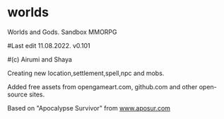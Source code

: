 # worlds
Worlds and Gods. Sandbox MMORPG


#Last edit  11.08.2022. v0.101 

#(c) Airumi and Shaya

Creating new location,settlement,spell,npc and mobs.

Added free assets from opengameart.com, github.com and other open-source sites.

Based on "Apocalypse Survivor" from www.aposur.com
